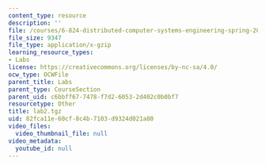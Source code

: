```yaml
---
content_type: resource
description: ''
file: /courses/6-824-distributed-computer-systems-engineering-spring-2006/82fca11e60cf8c4b7103d9324d021a80_lab2.tgz
file_size: 9347
file_type: application/x-gzip
learning_resource_types:
- Labs
license: https://creativecommons.org/licenses/by-nc-sa/4.0/
ocw_type: OCWFile
parent_title: Labs
parent_type: CourseSection
parent_uid: c6bbff67-7478-f7d2-6053-2d402c0b0bf7
resourcetype: Other
title: lab2.tgz
uid: 82fca11e-60cf-8c4b-7103-d9324d021a80
video_files:
  video_thumbnail_file: null
video_metadata:
  youtube_id: null
---
```

